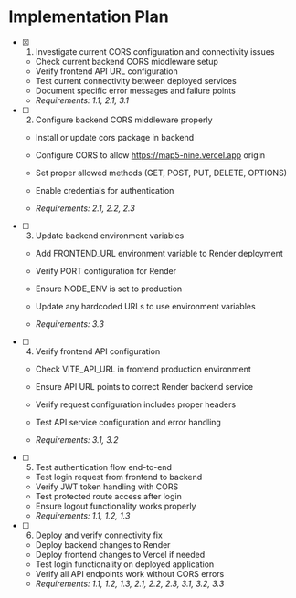 # Implementation Plan

- [x] 1. Investigate current CORS configuration and connectivity issues


  - Check current backend CORS middleware setup
  - Verify frontend API URL configuration
  - Test current connectivity between deployed services
  - Document specific error messages and failure points
  - _Requirements: 1.1, 2.1, 3.1_



- [ ] 2. Configure backend CORS middleware properly
  - Install or update cors package in backend
  - Configure CORS to allow https://map5-nine.vercel.app origin
  - Set proper allowed methods (GET, POST, PUT, DELETE, OPTIONS)


  - Enable credentials for authentication
  - _Requirements: 2.1, 2.2, 2.3_

- [ ] 3. Update backend environment variables
  - Add FRONTEND_URL environment variable to Render deployment


  - Verify PORT configuration for Render
  - Ensure NODE_ENV is set to production
  - Update any hardcoded URLs to use environment variables
  - _Requirements: 3.3_



- [ ] 4. Verify frontend API configuration
  - Check VITE_API_URL in frontend production environment
  - Ensure API URL points to correct Render backend service
  - Verify request configuration includes proper headers
  - Test API service configuration and error handling


  - _Requirements: 3.1, 3.2_

- [ ] 5. Test authentication flow end-to-end
  - Test login request from frontend to backend
  - Verify JWT token handling with CORS
  - Test protected route access after login
  - Ensure logout functionality works properly
  - _Requirements: 1.1, 1.2, 1.3_

- [ ] 6. Deploy and verify connectivity fix
  - Deploy backend changes to Render
  - Deploy frontend changes to Vercel if needed
  - Test login functionality on deployed application
  - Verify all API endpoints work without CORS errors
  - _Requirements: 1.1, 1.2, 1.3, 2.1, 2.2, 2.3, 3.1, 3.2, 3.3_